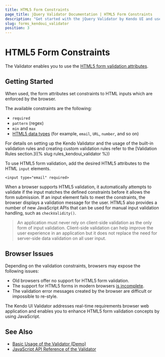 ```yaml
---
title: HTML5 Form Constraints
page_title: jQuery Validator Documentation | HTML5 Form Constraints
description: "Get started with the jQuery Validator by Kendo UI and use the HTML5 form validation attributes."
slug: forms_kendoui_validator
position: 3
---
```


# HTML5 Form Constraints

The Validator enables you to use the [HTML5 form validation attributes](https://developer.mozilla.org/en-US/docs/Web/Guide/HTML/HTML5/Constraint_validation).

## Getting Started

When used, the form attributes set constraints to HTML inputs which are enforced by the browser.

The available constraints are the following:
- `required`
- `pattern` (regex)
- `min` and `max`
- [HTML5 data types](https://developer.mozilla.org/en-US/docs/Web/HTML/Element/Input#attr-type) (for example, `email`, `URL`, `number`, and so on)

For details on setting up the Kendo Validator and the usage of thе built-in validation rules and creating custom validation rules refer to the [Validation Rules section.]({% slug rules_kendoui_validator %})

To use HTML5 form validation, add the desired HTML5 attributes to the HTML `input` elements.

    <input type="email" required>

When a browser supports HTML5 validation, it automatically attempts to validate if the input matches the defined constraints before it allows the form submission. If an input element fails to meet the constraints, the browser displays a validation message for the user. HTML5 also provides a number of new JavaScript APIs that can be used for manual input validation handling, such as `checkValidity()`.

> An application must never rely on client-side validation as the only form of input validation. Client-side validation can help improve the user experience in an application but it does not replace the need for server-side data validation on all user input.

## Browser Issues

Depending on the validation constraints, browsers may expose the following issues:  

* Old browsers offer no support for HTML5 form validation.
* The support for HTML5 forms in modern browsers [is incomplete](http://www.wufoo.com/html5/).
* The validation error messages created by the browser are difficult or impossible to re-style.

The Kendo UI Validator addresses real-time requirements browser web application and enables you to enhance HTML5 form validation concepts by using JavaScript.

## See Also

* [Basic Usage of the Validator (Demo)](https://demos.telerik.com/kendo-ui/validator/index)
* [JavaScript API Reference of the Validator](/api/javascript/ui/validator)
